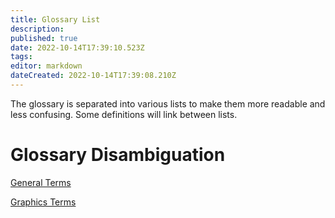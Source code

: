 ```yaml
---
title: Glossary List
description: 
published: true
date: 2022-10-14T17:39:10.523Z
tags: 
editor: markdown
dateCreated: 2022-10-14T17:39:08.210Z
---
```


The glossary is separated into various lists to make them more readable and less confusing. Some definitions will link between lists.

# Glossary Disambiguation
[General Terms](/definitions/general)

[Graphics Terms](/definitions/graphics)
